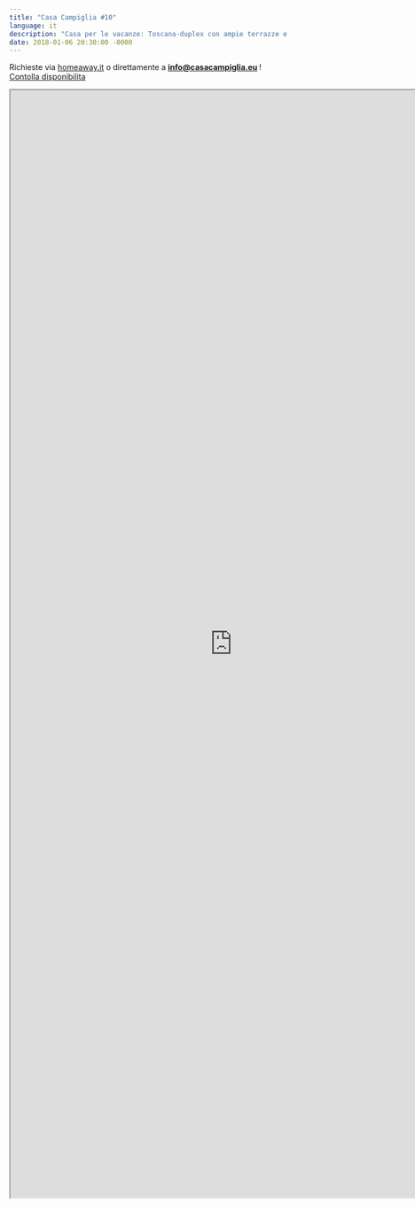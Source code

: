 ```yaml
---
title: "Casa Campiglia #10"
language: it
description: "Casa per le vacanze: Toscana-duplex con ampie terrazze e giardini in città medievale"
date: 2018-01-06 20:30:00 -0000
---
```


Richieste via <a href="https://www.homeaway.it/affitto-vacanze/p2391784">homeaway.it</a> o direttamente a <strong><a href="mailto:info@casacampiglia.eu">info@casacampiglia.eu </a></strong>!
<a href="https://www.homeaway.it/affitto-vacanze/p2391784#calendar" >Contolla disponibilita</a>
<center>
<iframe src="https://www.homeaway.it/affitto-vacanze/p2391784" width="800" height="2000"></iframe>
</center>

